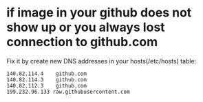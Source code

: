 
# if image in your github does not show up or you always lost connection to github.com


Fix it by create new DNS addresses in your hosts(/etc/hosts) table:

```
140.82.114.4    github.com
140.82.114.3    github.com
140.82.112.3    github.com
199.232.96.133 raw.githubusercontent.com
```
